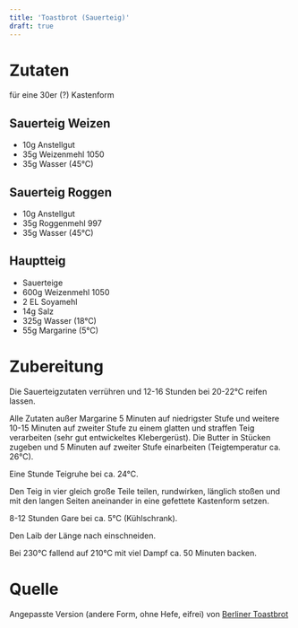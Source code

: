 ```yaml
---
title: 'Toastbrot (Sauerteig)'
draft: true
---
```


# Zutaten
für eine 30er (?) Kastenform
## Sauerteig Weizen
- 10g Anstellgut
- 35g Weizenmehl 1050
- 35g Wasser (45°C)

## Sauerteig Roggen
- 10g Anstellgut
- 35g Roggenmehl 997 
- 35g Wasser (45°C)

## Hauptteig
- Sauerteige
- 600g Weizenmehl 1050
- 2 EL Soyamehl
- 14g Salz
- 325g Wasser (18°C)
- 55g Margarine (5°C)

# Zubereitung
Die Sauerteigzutaten verrühren und 12-16 Stunden bei 20-22°C reifen lassen.

Alle Zutaten außer Margarine 5 Minuten auf niedrigster Stufe und weitere 10-15 Minuten auf zweiter Stufe zu einem glatten und straffen Teig verarbeiten (sehr gut entwickeltes Klebergerüst). Die Butter in Stücken zugeben und 5 Minuten auf zweiter Stufe einarbeiten (Teigtemperatur ca. 26°C).

Eine Stunde Teigruhe bei ca. 24°C.

Den Teig in vier gleich große Teile teilen, rundwirken, länglich stoßen und mit den langen Seiten aneinander in eine gefettete Kastenform setzen.

8-12 Stunden Gare bei ca. 5°C (Kühlschrank).

Den Laib der Länge nach einschneiden.

Bei 230°C fallend auf 210°C mit viel Dampf ca. 50 Minuten backen.


# Quelle
Angepasste Version (andere Form, ohne Hefe, eifrei) von [Berliner Toastbrot](https://www.ploetzblog.de/2015/05/23/berliner-toastbrot)